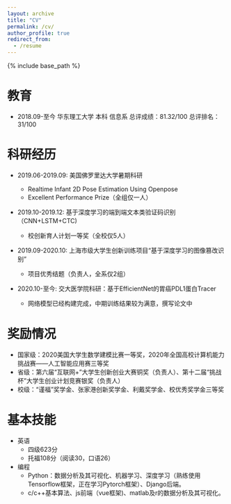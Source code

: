 ```yaml
---
layout: archive
title: "CV"
permalink: /cv/
author_profile: true
redirect_from:
  - /resume
---
```


{% include base_path %}

教育
======
* 2018.09-至今 华东理工大学 本科 信息系 总评成绩：81.32/100 总评排名：31/100

科研经历
======
* 2019.06-2019.09: 美国佛罗里达大学暑期科研
  * Realtime Infant 2D Pose Estimation Using Openpose
  * Excellent Performance Prize（全组仅一人）
  
* 2019.10-2019.12: 基于深度学习的端到端文本类验证码识别（CNN+LSTM+CTC)
  * 校创新育人计划一等奖（全校仅5人）
  
* 2019.09-2020.10: 上海市级大学生创新训练项目“基于深度学习的图像篡改识别”
  * 项目优秀结题（负责人，全系仅2组）

* 2020.10-至今: 交大医学院科研：基于EfficientNet的胃癌PDL1蛋白Tracer
  * 网络模型已经构建完成，中期训练结果较为满意，撰写论文中
  
奖励情况
======
* 国家级：2020美国大学生数学建模比赛一等奖，2020年全国高校计算机能力挑战赛——人工智能应用赛三等奖
* 省级：第六届“互联网+”大学生创新创业大赛铜奖（负责人）、第十二届“挑战杯”大学生创业计划竞赛银奖（负责人）
* 校级：“谨福”奖学金、张家港创新奖学金、利戴奖学金、校优秀奖学金三等奖

基本技能
======
* 英语
  * 四级623分
  * 托福108分（阅读30，口语26）
* 编程
  * Python：数据分析及其可视化、机器学习、深度学习（熟练使用Tensorflow框架，正在学习Pytorch框架）、Django后端。
  * c/c++基本算法、js前端（vue框架)、matlab及r的数据分析及其可视化。
  

  
